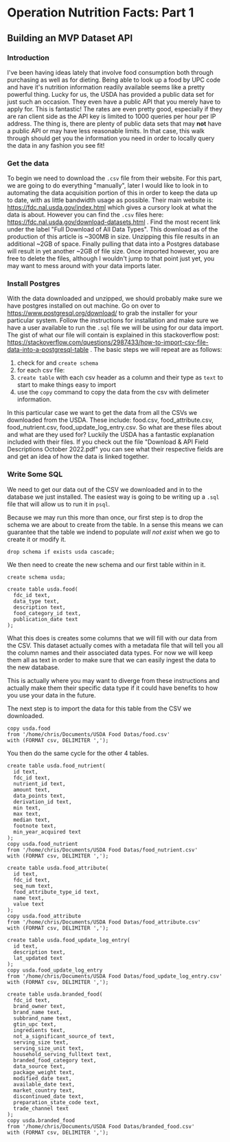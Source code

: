 # Operation Nutrition Facts: Part 1

## Building an MVP Dataset API

### Introduction

I've been having ideas lately that involve food consumption both through purchasing as well as for dieting. Being able to look up a food by UPC code and have it's nutrition information readily available seems like a pretty powerful thing. Lucky for us, the USDA has provided a public data set for just such an occasion. They even have a public API that you merely have to apply for. This is fantastic! The rates are even pretty good, especially if they are ran client side as the API key is limited to 1000 queries per hour per IP address. The thing is, there are plenty of public data sets that may **not** have a public API or may have less reasonable limits. In that case, this walk through should get you the information you need in order to locally query the data in any fashion you see fit!

### Get the data

To begin we need to download the `.csv` file from their website. For this part, we are going to do everything "manually", later I would like to look in to automating the data acquisition portion of this in order to keep the data up to date, with as little bandwidth usage as possible. Their main website is: https://fdc.nal.usda.gov/index.html which gives a cursory look at what the data is about. However you can find the `.csv` files here: https://fdc.nal.usda.gov/download-datasets.html . Find the most recent link under the label "Full Download of All Data Types". This download as of the production of this article is ~300MB in size. Unzipping this file results in an additional ~2GB of space. Finally pulling that data into a Postgres database will result in yet another ~2GB of file size. Once imported however, you are free to delete the files, although I wouldn't jump to that point just yet, you may want to mess around with your data imports later.


### Install Postgres

With the data downloaded and unzipped, we should probably make sure we have postgres installed on out machine. Go on over to https://www.postgresql.org/download/ to grab the installer for your particular system. Follow the instructions for installation and make sure we have a user available to run the `.sql` file we will be using for our data import. The gist of what our file will contain is explained in this stackoverflow post: https://stackoverflow.com/questions/2987433/how-to-import-csv-file-data-into-a-postgresql-table . The basic steps we will repeat are as follows:

1. check for and `create schema`
2. for each csv file:
  1. `create table` with each csv header as a column and their type as `text` to start to make things easy to import
  2. use the `copy` command to copy the data from the csv with delimeter information.

In this particular case we want to get the data from all the CSVs we downloaded from the USDA. These include: food.csv, food_attribute.csv, food_nutrient.csv, food_update_log_entry.csv. So what are these files about and what are they used for? Luckily the USDA has a fantastic explanation included with their files. If you check out the file "Download & API Field Descriptions October 2022.pdf" you can see what their respective fields are and get an idea of how the data is linked together.

### Write Some SQL

We need to get our data out of the CSV we downloaded and in to the database we just installed. The easiest way is going to be writing up a `.sql` file that will allow us to run it in `psql`.

Because we may run this more than once, our first step is to drop the schema we are about to create from the table. In a sense this means we can guarantee that the table we indend to populate _will not exist_ when we go to create it or modify it.

```
drop schema if exists usda cascade;
```

We then need to create the new schema and our first table within in it.

```
create schema usda;

create table usda.food(
  fdc_id text,
  data_type text,
  description text,
  food_category_id text,
  publication_date text
);
```

What this does is creates some columns that we will fill with our data from the CSV. This dataset actually comes with a metadata file that will tell you all the column  names and their associated data types. For now we will keep them all as text in order to make sure that we can easily ingest the data to the new database. 

This is actually where you may want to diverge from these instructions and actually make them their specific data type if it could have benefits to how you use your data in the future.

The next step is to import the data for this table from the CSV we downloaded.
```
copy usda.food
from '/home/chris/Documents/USDA Food Datas/food.csv' 
with (FORMAT csv, DELIMITER ',');
```

You then do the same cycle for the other 4 tables.

```
create table usda.food_nutrient(
  id text,
  fdc_id text,
  nutrient_id text,
  amount text,
  data_points text,
  derivation_id text,
  min text,
  max text,
  median text,
  footnote text,
  min_year_acquired text
);
copy usda.food_nutrient
from '/home/chris/Documents/USDA Food Datas/food_nutrient.csv'
with (FORMAT csv, DELIMITER ',');

create table usda.food_attribute(
  id text,
  fdc_id text,
  seq_num text,
  food_attribute_type_id text,
  name text,
  value text
);
copy usda.food_attribute
from '/home/chris/Documents/USDA Food Datas/food_attribute.csv'
with (FORMAT csv, DELIMITER ',');

create table usda.food_update_log_entry(
  id text,
  description text,
  lat_updated text
);
copy usda.food_update_log_entry
from '/home/chris/Documents/USDA Food Datas/food_update_log_entry.csv'
with (FORMAT csv, DELIMITER ',');

create table usda.branded_food(
  fdc_id text,
  brand_owner text,
  brand_name text,
  subbrand_name text,
  gtin_upc text,
  ingredients text,
  not_a_significant_source_of text,
  serving_size text,
  serving_size_unit text,
  household_serving_fulltext text,
  branded_food_category text,
  data_source text,
  package_weight text,
  modified_date text,
  available_date text,
  market_country text,
  discontinued_date text,
  preparation_state_code text,
  trade_channel text
);
copy usda.branded_food
from '/home/chris/Documents/USDA Food Datas/branded_food.csv'
with (FORMAT csv, DELIMITER ',');
```